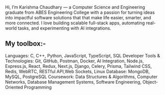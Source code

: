 Hi, I’m Karishma Chaudhary — a Computer Science and Engineering graduate from ABES Engineering College with a passion for turning ideas into impactful software solutions that that make life easier, smarter, and more connected. I love building scalable full-stack apps, automating real-world tasks, and experimenting with AI integrations.

## My toolbox:-
Languages: C, C++, Python, JavaScript, TypeScript, SQL
Developer Tools & Technologies: Git, GitHub, Postman, Docker, AI Integration, Node.js, Express.js, React, Redux, Next.js, Django, Celery, Prisma, Tailwind CSS, Redis, WebRTC, RESTful API,Web Sockets, Linux
Database: MongoDB, MySQL, PostgreSQL
Coursework: Data Structures & Algorithms, Computer Networks, Database Management Systems, Software Engineering, Object-Oriented Programming
